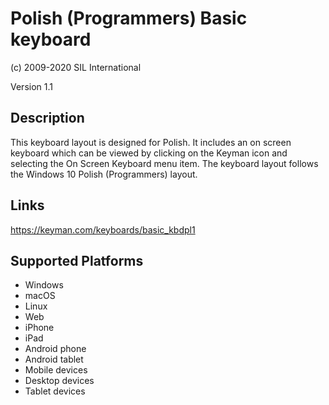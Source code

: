 Polish (Programmers) Basic keyboard
==============

(c) 2009-2020 SIL International

Version 1.1

Description
-----------

This keyboard layout is designed for Polish.  It includes an on screen keyboard which can be viewed 
by clicking on the Keyman icon and selecting the On Screen Keyboard menu item. The keyboard layout 
follows the Windows 10 Polish (Programmers) layout.

Links
-----
https://keyman.com/keyboards/basic_kbdpl1

Supported Platforms
-------------------
 * Windows
 * macOS
 * Linux
 * Web
 * iPhone
 * iPad
 * Android phone
 * Android tablet
 * Mobile devices
 * Desktop devices
 * Tablet devices

